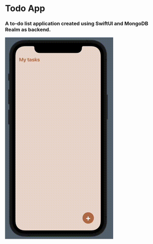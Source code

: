 # Todo App
### A to-do list application created using SwiftUI and MongoDB Realm as backend. 
![App Preview](./ToDo.gif)
